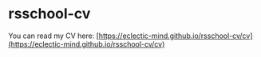 # rsschool-cv  
You can read my CV here: [https://eclectic-mind.github.io/rsschool-cv/cv](https://eclectic-mind.github.io/rsschool-cv/cv)
